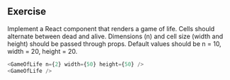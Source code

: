## Exercise

Implement a React component that renders a game of life. Cells should alternate between dead and alive. Dimensions (n) and cell size (width and height) should be passed through props.
Default values should be n = 10, width = 20, height = 20.

```javascript
<GameOfLife n={2} width={50} height={50} />
<GameOfLife />
```
